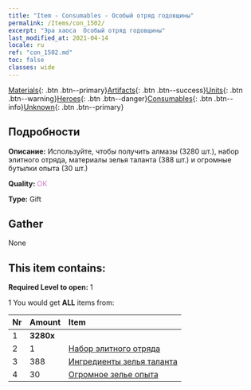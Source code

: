 ```yaml
---
title: "Item - Consumables - Особый отряд годовщины"
permalink: /Items/con_1502/
excerpt: "Эра хаоса  Особый отряд годовщины"
last_modified_at: 2021-04-14
locale: ru
ref: "con_1502.md"
toc: false
classes: wide
---
```

 [Materials](/ru/Items/){: .btn .btn--primary}[Artifacts](/ru/Items/Artifacts/){: .btn .btn--success}[Units](/ru/Items/Units/){: .btn .btn--warning}[Heroes](/ru/Items/Heroes/){: .btn .btn--danger}[Consumables](/ru/Items/Consumables/){: .btn .btn--info}[Unknown](/ru/Items/Unknown/){: .btn .btn--primary}

## Подробности
 **Описание:** Используйте, чтобы получить алмазы (3280 шт.), набор элитного отряда, материалы зелья таланта (388 шт.) и огромные бутылки опыта (30 шт.)

 **Quality:** <span style="color: #DA70D6">OK</span>

 **Type:** Gift

## Gather

  None

## This item contains:

 **Required Level to open:** 1

 1 You would get **ALL** items  from:

  | Nr | Amount |     Item    |
  |:---|:-------|:------------|
  | 1 |  **3280x** | <i class="fas fa-gem"/> |  | 
  | 2 | 1 | [Набор элитного отряда](/ru/Items/con_1357/) | 
  | 3 | 388 | [Ингредиенты зелья таланта](/ru/Items/con_1120/) | 
  | 4 | 30 | [Огромное зелье опыта](/ru/Items/con_703/) | 
